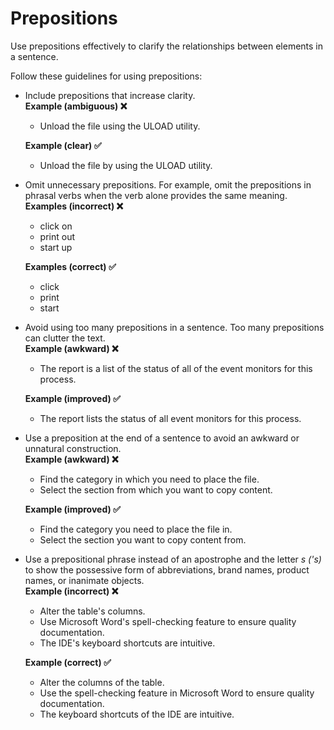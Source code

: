 # Prepositions

Use prepositions effectively to clarify the relationships between elements in a sentence.

Follow these guidelines for using prepositions:  

- Include prepositions that increase clarity.  
  **Example (ambiguous) ❌**
    - Unload the file using the ULOAD utility.

  **Example (clear) ✅**
    - Unload the file by using the ULOAD utility.

- Omit unnecessary prepositions. For example, omit the prepositions in phrasal verbs when the verb alone provides the same meaning.  
  **Examples (incorrect) ❌**
    - click on
    - print out
    - start up

  **Examples (correct) ✅**
    - click
    - print
    - start

- Avoid using too many prepositions in a sentence. Too many prepositions can clutter the text.  
  **Example (awkward) ❌**
    - The report is a list of the status of all of the event monitors for this process.

  **Example (improved) ✅**
    - The report lists the status of all event monitors for this process.

- Use a preposition at the end of a sentence to avoid an awkward or unnatural construction.  
  **Example (awkward) ❌**
    - Find the category in which you need to place the file.
    - Select the section from which you want to copy content.

  **Example (improved) ✅**
    - Find the category you need to place the file in.
    - Select the section you want to copy content from.

- Use a prepositional phrase instead of an apostrophe and the letter *s ('s)* to show the possessive form of abbreviations, brand names, product names, or inanimate objects.  
  **Example (incorrect) ❌**
    - Alter the table's columns.
    - Use Microsoft Word's spell-checking feature to ensure quality documentation.
    - The IDE's keyboard shortcuts are intuitive.

  **Example (correct) ✅**
    - Alter the columns of the table.
    - Use the spell-checking feature in Microsoft Word to ensure quality documentation.
    - The keyboard shortcuts of the IDE are intuitive.